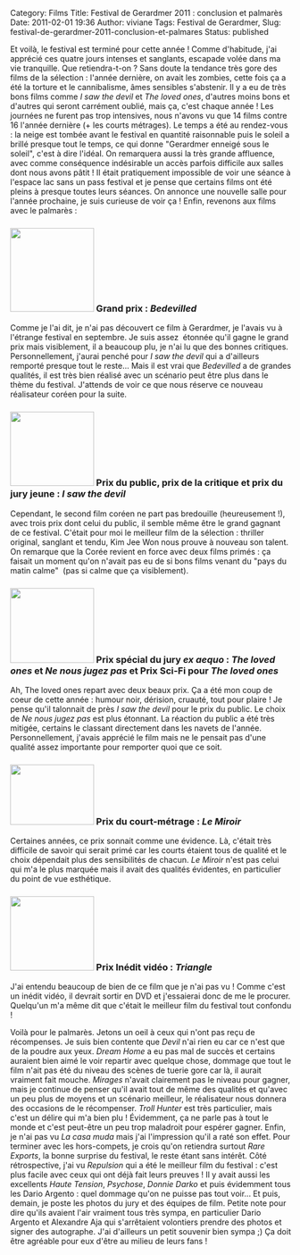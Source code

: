 Category: Films
Title: Festival de Gerardmer 2011 : conclusion et palmarès
Date: 2011-02-01 19:36
Author: viviane
Tags: Festival de Gerardmer, 
Slug: festival-de-gerardmer-2011-conclusion-et-palmares
Status: published

Et voilà, le festival est terminé pour cette année ! Comme d'habitude, j'ai apprécié ces quatre jours intenses et sanglants, escapade volée dans ma vie tranquille. Que retiendra-t-on ? Sans doute la tendance très gore des films de la sélection : l'année dernière, on avait les zombies, cette fois ça a été la torture et le cannibalisme, âmes sensibles s'abstenir. Il y a eu de très bons films comme <em>I saw the devil</em> et <em>The loved ones</em>, d'autres moins bons et d'autres qui seront carrément oublié, mais ça, c'est chaque année ! Les journées ne furent pas trop intensives, nous n'avons vu que 14 films contre 16 l'année dernière (+ les courts métrages). Le temps a été au rendez-vous : la neige est tombée avant le festival en quantité raisonnable puis le soleil a brillé presque tout le temps, ce qui donne "Gerardmer enneigé sous le soleil", c'est à dire l'idéal. On remarquera aussi la très grande affluence, avec comme conséquence indésirable un accès parfois difficile aux salles dont nous avons pâtit ! Il était pratiquement impossible de voir une séance à l'espace lac sans un pass festival et je pense que certains films ont été pleins à presque toutes leurs séances. On annonce une nouvelle salle pour l'année prochaine, je suis curieuse de voir ça ! Enfin, revenons aux films avec le palmarès :
<h3><a href="http://www.viviane-voyages.com/wp-content/uploads/2011/02/BEDEVILLED_fiche_film_200.jpg"><img class="alignleft size-thumbnail wp-image-1855" title="Bedevilled" src="http://www.viviane-voyages.com/wp-content/uploads/2011/02/BEDEVILLED_fiche_film_200-150x150.jpg" alt="" width="150" height="150" /></a> Grand prix : <em>Bedevilled</em></h3>
Comme je l'ai dit, je n'ai pas découvert ce film à Gerardmer, je l'avais vu à l'étrange festival en septembre. Je suis assez  étonnée qu'il gagne le grand prix mais visiblement, il a beaucoup plu, je n'ai lu que des bonnes critiques. Personnellement, j'aurai penché pour <em>I saw the devil</em> qui a d'ailleurs remporté presque tout le reste... Mais il est vrai que <em>Bedevilled </em>a de grandes qualités, il est très bien réalisé avec un scénario peut être plus dans le thème du festival. J'attends de voir ce que nous réserve ce nouveau réalisateur coréen pour la suite.
<h3><a href="http://www.viviane-voyages.com/wp-content/uploads/2011/02/J-AI-RENCONTRE_fiche_film_200.jpg"><img class="alignleft size-thumbnail wp-image-1856" title="I saw the devil" src="http://www.viviane-voyages.com/wp-content/uploads/2011/02/J-AI-RENCONTRE_fiche_film_200-150x133.jpg" alt="" width="150" height="133" /></a> Prix du public, prix de la critique et prix du jury jeune : <em>I saw the devil</em></h3>
Cependant, le second film coréen ne part pas bredouille (heureusement !), avec trois prix dont celui du public, il semble même être le grand gagnant de ce festival. C'était pour moi le meilleur film de la sélection : thriller original, sanglant et tendu, Kim Jee Won nous prouve à nouveau son talent. On remarque que la Corée revient en force avec deux films primés : ça faisait un moment qu'on n'avait pas eu de si bons films venant du "pays du matin calme"  (pas si calme que ça visiblement).
<h3><a href="http://www.viviane-voyages.com/wp-content/uploads/2011/02/THE-LOVES-ONES_fiche_film_200.jpg"><img class="alignleft size-thumbnail wp-image-1857" title="The loved ones" src="http://www.viviane-voyages.com/wp-content/uploads/2011/02/THE-LOVES-ONES_fiche_film_200-150x134.jpg" alt="" width="150" height="134" /></a> Prix spécial du jury <em>ex aequo </em>: <em>The loved ones</em> et <em>Ne nous jugez pas </em>et Prix Sci-Fi pour <em>The loved ones</em></h3>
Ah, The loved ones repart avec deux beaux prix. Ça a été mon coup de coeur de cette année : humour noir, dérision, cruauté, tout pour plaire ! Je pense qu'il talonnait de près <em>I saw the devil</em> pour le prix du public. Le choix de <em>Ne nous jugez pas </em>est plus étonnant. La réaction du public a été très mitigée, certains le classant directement dans les navets de l'année. Personnellement, j'avais apprécié le film mais ne le pensait pas d'une qualité assez importante pour remporter quoi que ce soit.
<h3><a href="http://www.viviane-voyages.com/wp-content/uploads/2011/02/LE-MIROIR_200.jpg"><img class="alignleft size-thumbnail wp-image-1858" title="Le Miroir" src="http://www.viviane-voyages.com/wp-content/uploads/2011/02/LE-MIROIR_200-150x108.jpg" alt="" width="150" height="108" /></a> Prix du court-métrage : <em>Le Miroir</em></h3>
Certaines années, ce prix sonnait comme une évidence. Là, c'était très difficile de savoir qui serait primé car les courts étaient tous de qualité et le choix dépendait plus des sensibilités de chacun. <em>Le Miroir</em> n'est pas celui qui m'a le plus marquée mais il avait des qualités évidentes, en particulier du point de vue esthétique.
<h3><a href="http://www.viviane-voyages.com/wp-content/uploads/2011/02/TRIANGLE_film_200.jpg"><img class="alignleft size-thumbnail wp-image-1859" title="Triangle" src="http://www.viviane-voyages.com/wp-content/uploads/2011/02/TRIANGLE_film_200-150x133.jpg" alt="" width="150" height="133" /></a> Prix Inédit vidéo : <em>Triangle</em></h3>
J'ai entendu beaucoup de bien de ce film que je n'ai pas vu ! Comme c'est un inédit vidéo, il devrait sortir en DVD et j'essaierai donc de me le procurer. Quelqu'un m'a même dit que c'était le meilleur film du festival tout confondu !

Voilà pour le palmarès. Jetons un oeil à ceux qui n'ont pas reçu de récompenses. Je suis bien contente que <em>Devil </em>n'ai rien eu car ce n'est que de la poudre aux yeux. <em>Dream Home</em> a eu pas mal de succès et certains auraient bien aimé le voir repartir avec quelque chose, dommage que tout le film n'ait pas été du niveau des scènes de tuerie gore car là, il aurait vraiment fait mouche. <em>Mirages</em> n'avait clairement pas le niveau pour gagner, mais je continue de penser qu'il avait tout de même des qualités et qu'avec un peu plus de moyens et un scénario meilleur, le réalisateur nous donnera des occasions de le récompenser. <em>Troll Hunter</em> est très particulier, mais c'est un délire qui m'a bien plu ! Évidemment, ça ne parle pas à tout le monde et c'est peut-être un peu trop maladroit pour espérer gagner. Enfin, je n'ai pas vu <em>La casa muda</em> mais j'ai l'impression qu'il a raté son effet. Pour terminer avec les hors-compets, je crois qu'on retiendra surtout <em>Rare Exports</em>, la bonne surprise du festival, le reste étant sans intérêt. Côté rétrospective, j'ai vu <em>Repulsion </em>qui a été le meilleur film du festival : c'est plus facile avec ceux qui ont déjà fait leurs preuves ! Il y avait aussi les excellents <em>Haute Tension</em>, <em>Psychose</em>, <em>Donnie Darko</em> et puis évidemment tous les Dario Argento : quel dommage qu'on ne puisse pas tout voir... Et puis, demain, je poste les photos du jury et des équipes de film. Petite note pour dire qu'ils avaient l'air vraiment tous très sympa, en particulier Dario Argento et Alexandre Aja qui s'arrêtaient volontiers prendre des photos et signer des autographe. J'ai d'ailleurs un petit souvenir bien sympa ;) Ça doit être agréable pour eux d'être au milieu de leurs fans !